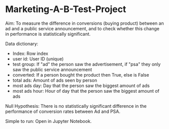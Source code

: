 # Marketing-A-B-Test-Project
Aim: To measure the difference in conversions (buying product) between an ad and a public service announcement, and to check whether this change in performance is statistically significant.

Data dictionary:

- Index: Row index
- user id: User ID (unique)
- test group: If "ad" the person saw the advertisement, if "psa" they only saw the public service announcement
- converted: If a person bought the product then True, else is False
- total ads: Amount of ads seen by person
- most ads day: Day that the person saw the biggest amount of ads
- most ads hour: Hour of day that the person saw the biggest amount of ads

Null Hypothesis: There is no statistically significant difference in the performance of conversion rates between Ad and PSA.

Simple to run: Open in Jupyter Notebook.
